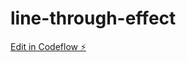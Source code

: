 # line-through-effect

[Edit in Codeflow ⚡️](https://stackblitz.com/~/github.com/gonzalote99/line-through-effect)